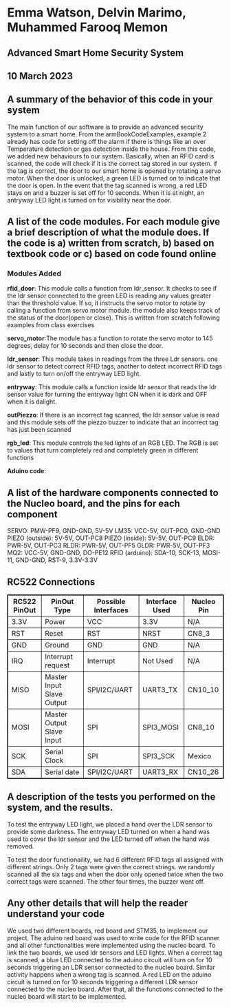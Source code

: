 
# Emma Watson, Delvin Marimo, Muhammed Farooq Memon

## Advanced Smart Home Security System
## 10 March 2023


## A summary of the behavior of this code in your system

The main function of our software is to provide an advanced security system to a smart home. From the armBookCodeExamples, example 2 already has code for setting off the alarm if there is things like an over Temperature detection or gas detection inside the house. From this code, we added new behaviours to our system. Basically, when an RFID card is scanned, the code will check if it is the correct tag stored in our system. if the tag is correct, the door to our smart home is opened by rotating a servo motor. When the door is unlocked, a green LED is turned on to indicate that the door is open. In the event that the tag scanned is wrong, a red LED stays on and a buzzer is set off for 10 seconds. When it is at night, an antryway LED light is turned on for visibility near the door.  


## A list of the code modules. For each module give a brief description of what the module does. If the code is a) written from scratch, b) based on textbook code or c) based on code found online

### Modules Added

**rfid_door**: This module calls a function from ldr_sensor. It checks to see if the ldr sensor connected to the green LED is reading any values greater than the threshold value. If so, it instructs the servo motor to rotate by calling a function from servo motor module. the module also keeps track of the status of the door(open or close). This is written from scratch following examples from class exercises

**servo_motor**:The module has a function to rotate the servo motor to 145 degrees, delay for 10 seconds and then close the door. 

**ldr_sensor**: This module takes in readings from the three Ldr sensors. one ldr sensor to detect correct RFID tags, another to detect incorrect RFID tags and lastly to turn on/off the entryway LED light. 

**entryway**:  This module calls a function inside ldr sensor that reads the ldr sensor value for turning the entryway light ON when it is dark and OFF when it is dalight. 

**outPiezzo**: If there is an incorrect tag scanned, the ldr sensor value is read and this module sets off the piezzo buzzer to indicate that an incorrect tag has just been scanned

**rgb_led**: This module controls the led lights of an RGB LED. The RGB is set to values that turn completely red and completely green in different functions

**Aduino code**: 


## A list of the hardware components connected to the Nucleo board, and the pins for each component

SERVO:              PMW-PF9, GND-GND, 5V-5V
LM35:               VCC-5V, OUT-PC0, GND-GND
PIEZO (outside):    5V-5V, OUT-PC8
PIEZO (inside):     5V-5V, OUT-PC9
ELDR:               PWR-5V, OUT-PC3
RLDR:               PWR-5V, OUT-PF5
GLDR:               PWR-5V, OUT-PF3
MQ2:                VCC-5V, GND-GND, DO-PE12
RFID (arduino):     SDA-10, SCK-13, MOSI-11, GND-GND, RST-9, 3.3V-3.3V


<!DOCTYPE html>
<html>
<style>
table, th, td {
  border:1px solid black;
}
</style>
<body>

<h2>RC522 Connections</h2>

<table style="width:100%">
  <tr>
    <th>RC522 PinOut</th>
    <th>PinOut Type</th>
    <th>Possible Interfaces</th>
    <th>Interface Used</th>
    <th>Nucleo Pin</th>
  </tr>
  <tr>
    <td>3.3V</td>
    <td>Power</td>
    <td>VCC</td>
    <td>3.3V</td>
    <td>N/A</td>
  </tr>
  <tr>
    <td>RST</td>
    <td>Reset</td>
    <td>RST</td>
    <td>NRST</td>
    <td>CN8_3</td>
  </tr>
  <tr>
    <td>GND</td>
    <td>Ground</td>
    <td>GND</td>
    <td>GND</td>
    <td>N/A</td>
  </tr>
  <tr>
    <td>IRQ</td>
    <td>Interrupt request</td>
    <td>Interrupt</td>
    <td>Not Used</td>
    <td>N/A</td>
  </tr>
  <tr>
    <td>MISO</td>
    <td>Master Input Slave Output</td>
    <td>SPI/I2C/UART</td>
    <td>UART3_TX</td>
    <td>CN10_10</td>
  </tr>
  <tr>
    <td>MOSI</td>
    <td>Master Output Slave Input</td>
    <td>SPI</td>
    <td>SPI3_MOSI</td>
    <td>CN8_10</td>
  </tr>
  <tr>
    <td>SCK</td>
    <td>Serial Clock</td>
    <td>SPI</td>
    <td>SPI3_SCK</td>
    <td>Mexico</td>
  </tr>
  <tr>
    <td>SDA</td>
    <td>Serial date</td>
    <td>SPI/I2C/UART</td>
    <td>UART3_RX</td>
    <td>CN10_26</td>
  </tr>
  
</table>

</body>
</html>

## A description of the tests you performed on the system, and the results.
To test the entryway LED light, we placed a hand over the LDR sensor to provide some darkness. The entryway LED turned on when a hand was used to cover the ldr sensor and the LED turned off when the hand was removed.

To test the door functionaility, we had 6 different RFID tags all assigned with different strings. Only 2 tags were given the correct strings. we randomly scanned all the six tags and when the door only opened twice when the two correct tags were scanned. The other four times, the buzzer went off. 


## Any other details that will help the reader understand your code

We used two different boards, red board and STM35, to implement our project. The aduino red board was used to write code for the RFID scanner and all other functionalities were implemented using the nucleo board. To link the two boards, we used ldr sensors and LED lights. When a correct tag is scanned, a blue LED connected to the aduino circuit will turn on for 10 seconds triggering an LDR sensor connected to the nucleo board. Similar activity happens when a wrong tag is scanned. A red LED on the aduino circuit is turned on for 10 seconds triggering a different LDR sensor connected to the nucleo board. After that, all the functions connected to the nucleo board will start to be implemented.
